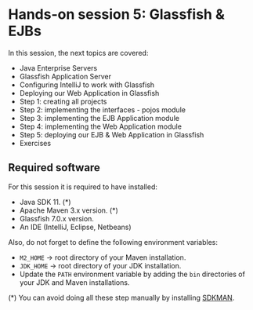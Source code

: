 
# Hands-on session 5: Glassfish & EJBs


In this session, the next topics are covered:

- Java Enterprise Servers 
- Glassfish Application Server 
- Configuring IntelliJ to work with Glassfish 
- Deploying our Web Application in Glassfish 
- Step 1: creating all projects 
- Step 2: implementing the interfaces - pojos module 
- Step 3: implementing the EJB Application module 
- Step 4: implementing the Web Application module 
- Step 5: deploying our EJB & Web Application in Glassfish 
- Exercises




## Required software

For this session it is required to have installed:

- Java SDK 11. (*)
- Apache Maven 3.x version. (*)
- Glassfish 7.0.x version.
- An IDE (IntelliJ, Eclipse, Netbeans)

Also, do not forget to define the following environment variables:

- `M2_HOME` -> root directory of your Maven installation.
- `JDK_HOME` -> root directory of your JDK installation.
- Update the `PATH` environment variable by adding the `bin` directories of your JDK and Maven installations.

(*) You can avoid doing all these step manually by installing
[SDKMAN](https://sdkman.io/).
